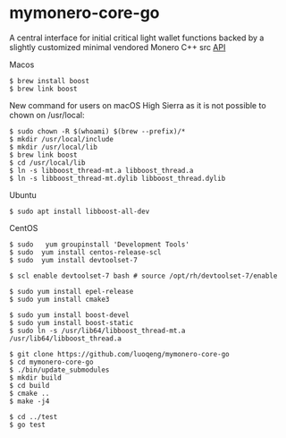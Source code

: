 # mymonero-core-go
A central interface for initial critical light wallet functions backed by a slightly customized minimal vendored Monero C++ src [API](https://github.com/luoqeng/mymonero-core-cpp/blob/3735027216/README.md)

Macos
```
$ brew install boost
$ brew link boost
```

New command for users on macOS High Sierra as it is not possible to chown on /usr/local:
```
$ sudo chown -R $(whoami) $(brew --prefix)/*
$ mkdir /usr/local/include
$ mkdir /usr/local/lib
$ brew link boost
$ cd /usr/local/lib
$ ln -s libboost_thread-mt.a libboost_thread.a
$ ln -s libboost_thread-mt.dylib libboost_thread.dylib
```

Ubuntu
```
$ sudo apt install libboost-all-dev
```

CentOS
```
$ sudo   yum groupinstall 'Development Tools'
$ sudo  yum install centos-release-scl
$ sudo  yum install devtoolset-7

$ scl enable devtoolset-7 bash # source /opt/rh/devtoolset-7/enable

$ sudo yum install epel-release
$ sudo yum install cmake3

$ sudo yum install boost-devel
$ sudo yum install boost-static
$ sudo ln -s /usr/lib64/libboost_thread-mt.a /usr/lib64/libboost_thread.a
```

```
$ git clone https://github.com/luoqeng/mymonero-core-go
$ cd mymonero-core-go
$ ./bin/update_submodules
$ mkdir build
$ cd build
$ cmake ..
$ make -j4

$ cd ../test
$ go test
```
